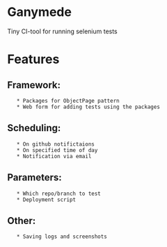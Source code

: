 Ganymede
========

Tiny CI-tool for running selenium tests

Features
=================
  Framework: 
  ---------
       * Packages for ObjectPage pattern
       * Web form for adding tests using the packages
  Scheduling:
  ---------- 
       * On github notifictaions
       * On specified time of day
       * Notification via email
  Parameters:
  ----------
       * Which repo/branch to test 
       * Deployment script
  Other:
  -----
       * Saving logs and screenshots


